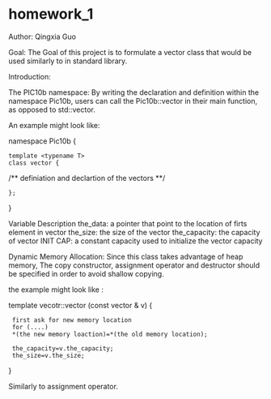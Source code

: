 # homework_1

Author: Qingxia Guo


Goal: 
The Goal of this project is to formulate a vector class that would be used similarly to <vector> in standard library.

Introduction:

The PIC10b namespace:
By writing the declaration and definition within the namespace Pic10b, users can call the Pic10b::vector<type> in their main function, as opposed to std::vector<type>. 

An example might look like:

namespace Pic10b {

    template <typename T>
    class vector {
    
 /** definiation and declartion of the vectors  **/
    
    };


}


Variable Description
the_data: a pointer that point to the location of firts element in vector
the_size: the size of the vector
the_capacity: the capacity of vector
INIT CAP: a constant capacity used to initialize the vector capacity


Dynamic Memory Allocation: 
Since this class takes advantage of heap memory, The copy constructor, assignment operator and destructor should be specified in order to avoid shallow copying. 

the example might look like :

template <typename T>
vecotr<T>::vector (const vector<T> & v)
{

     first ask for new memory location
     for (....)
     *(the new memory loaction)=*(the old memory location);

     the_capacity=v.the_capacity;
     the_size=v.the_size;
}

Similarly to assignment operator.




